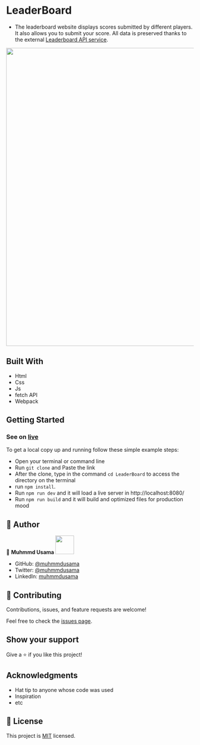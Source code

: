 # LeaderBoard

- The leaderboard website displays scores submitted by different players. It also allows you to submit your score. All data is preserved thanks to the external [Leaderboard API service](https://www.notion.so/Leaderboard-API-service-24c0c3c116974ac49488d4eb0267ade3).

<img src="https://user-images.githubusercontent.com/45886560/195588048-b6f428a8-5e2f-4ed3-b5eb-e57858088910.png" width="800px"/>

## Built With

- Html
- Css
- Js
- fetch API
- Webpack
## Getting Started
### See on [live](https://muhmmdusama.github.io/LeaderBoard/)

To get a local copy up and running follow these simple example steps:

- Open your terminal or command line
- Run `git clone` and Paste the link
- After the clone, type in the command `cd LeaderBoard` to access the directory on the terminal
- run `npm install`.
- Run `npm run dev` and it will load a live server in http://localhost:8080/
- Run `npm run build` and it will build and optimized files for production mood

## 👤 Author

👤 **Muhmmd Usama** <img src="https://avatars.githubusercontent.com/u/45886560?s=400&u=398b393687a05aa7e82482a81f0ed9c418f8f440&v=4" width="50px"/>

- GitHub: [@muhmmdusama](https://github.com/muhmmdusama)
- Twitter: [@muhmmdusama](https://twitter.com/muhmmdusama)
- LinkedIn: [muhmmdusama](https://linkedin.com/in/muhmmdusama)

## 🤝 Contributing

Contributions, issues, and feature requests are welcome!

Feel free to check the [issues page](https://github.com/MuhmmdUsama/LeaderBoard/issues).

## Show your support

Give a ⭐️ if you like this project!

## Acknowledgments

- Hat tip to anyone whose code was used
- Inspiration
- etc

## 📝 License

This project is [MIT](./MIT.md) licensed.
